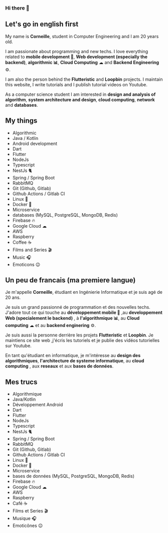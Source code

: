 ### Hi there 👋

## Let's go in english first
My name is **Corneille**, student in Computer Engineering and I am 20 years old.

I am passionate about programming and new techs.
I love everything related to **mobile development 📱**, **Web development (especially the backend)**, **algorithmic 📊**,
**Cloud Computing** ☁ and **Backend Engineering** ⚙️.

I am also the person behind the **Flutteristic** and **Loopbin** projects. I maintain this website, I write tutorials and I publish tutorial videos on Youtube.

As a computer science student I am interested in **design and analysis of algorithm**, **system architecture and design**, **cloud computing**, **network** and **databases**.

## My things
- Algorithmic
- Java / Kotlin
- Android development
- Dart
- Flutter
- NodeJs
- Typescript
- NestJs 🐈
- Spring / Spring Boot
- RabbitMQ
- Git (Github, Gitlab)
- Github Actions / Gitlab CI
- Linux 🐧
- Docker 🐳
- Microservice
- databases (MySQL, PostgreSQL, MongoDB, Redis)
- Firebase 🔥
- Google Cloud ☁
- AWS
- Raspberry
- Coffee ☕️
- Films and Series 🎬
- Music 🎧
- Emoticons 😉

## Un peu de francais (ma premiere langue)
Je m'appelle **Corneille**, étudiant en Ingénierie Informatique et je suis agé de 20 ans.

Je suis un grand passionné de programmation et des nouvelles techs.
J'adore tout ce qui touche au **développement mobile 📱** ,au **developpement Web (specialement le backend)** , à **l'algorithmique 📊**,
au **Cloud computing** ☁ et au **backend enginering** ⚙️.

Je suis aussi la personne derrière les projets **Flutteristic** et **Loopbin**. Je maintiens ce site web ,j'écris les tutoriels et je publie des vidéos tutorielles sur Youtube.

En tant qu'étudiant en informatique, je m'intéresse au **design des algorithmiques**, **l'architecture de systeme informatique**, au **cloud computing** , aux **reseaux** et aux **bases de données**.

## Mes trucs
- Algorithmique
- Java/Kotlin
- Développement Android
- Dart
- Flutter
- NodeJs
- Typescript
- NestJs 🐈
- Spring / Spring Boot
- RabbitMQ
- Git (Github, Gitlab)
- Github Actions / Gitlab CI
- Linux 🐧
- Docker 🐳
- Microservice
- bases de données (MySQL, PostgreSQL, MongoDB, Redis)
- Firebase 🔥
- Google Cloud ☁
- AWS
- Raspberry
- Café ☕️
- Films et Series 🎬
- Musique 🎧
- Emoticônes 😉
